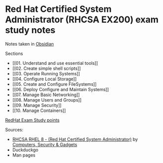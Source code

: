 # Red Hat Certified System Administrator (RHCSA EX200) exam study notes

Notes taken in [Obsidian](https://obsidian.md/)

Sections 
- [[01. Understand and use essential tools]]
- [[02. Create simple shell scripts]]
- [[03. Operate Running Systems]]
- [[04. Configure Local Storage]]
- [[05. Create and Configure FileSystems]]
- [[06. Deploy Configure and Maintain Systems]]
- [[07. Manage Basic Networking]]
- [[08. Manage Users and Groups]]
- [[09. Manage Security]]
- [[10. Manage Containers]]

[RedHat Exam Study points](https://www.redhat.com/en/services/training/ex200-red-hat-certified-system-administrator-rhcsa-exam?section=Objectives)


Sources: 
 - [RHCSA RHEL 8 - (Red Hat Certified System Administrator)](https://www.youtube.com/playlist?list=PLsSTa0x6YacC2jNX9iV1ukbA8g4mcTfdE) by [Computers, Security & Gadgets](https://www.youtube.com/c/ComputersSecurityGadgets)
 - Duckduckgo
 - Man pages